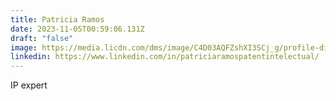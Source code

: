 ```yaml
---
title: Patricia Ramos
date: 2023-11-05T00:59:06.131Z
draft: "false"
image: https://media.licdn.com/dms/image/C4D03AQFZshXI3SCj_g/profile-displayphoto-shrink_400_400/0/1658906580297?e=1704931200&v=beta&t=fDITCI9D6I5xmv-52jIxTdCb35zbk-AZnG-cAKHX0w4
linkedin: https://www.linkedin.com/in/patriciaramospatentintelectual/
---
```

IP expert